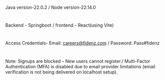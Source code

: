 Java version-22.0.2 /
Node version-22.14.0
#
Backend - Springboot /
frontend - React(using Vite)
#
Access Credentials-
Email: careers@fidenz.com /
Password: Pass#fidenz
#
 Note:
Signups are blocked – New users cannot register./
Multi-Factor Authentication (MFA) is disabled due to email provider limitations (email verification is not being delivered on localhost setup).
         
